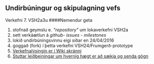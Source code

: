 ## Undirbúningur og skipulagning vefs
Verkefni 7. VSH2a3u 
####Nemendur geta 
<ol>
  <li>stofnað geymslu e. <i>"repository"</i> um lokaverkefni VSH2a</li>
  <li>sett verkáætlun á <i> github- issues - milestones</i></li>
  <li>lokið undirbúningsvinnu eigi síðar en 24/04/2016</li>
  <li>goggað (fork) í þetta verkefni VSH24/Frumgerð-prototype</li>
  <li><a href="https://github.com/VSH24/Frumgerd-prototype/wiki/%C3%9Dtarefni">Verkefnalýsingin er í Wiki skránni</a></li>
  <li><a href="https://github.com/VSH24/gru-verkefnalysing">Stuttar leiðbeiningar um hvernig hægt er að sækja og senda gögn</a></li>
 </ol>
 
